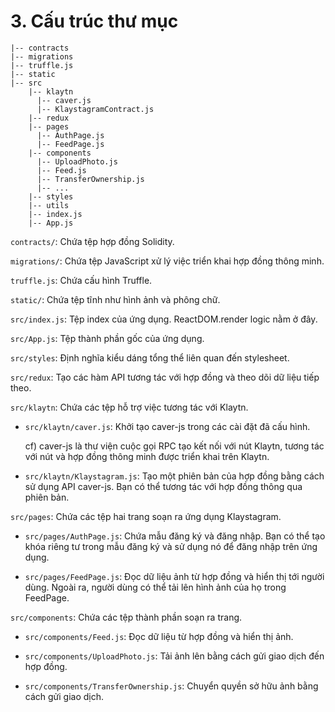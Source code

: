 # 3. Cấu trúc thư mục <a id="3-directory-structure"></a>

```text
|-- contracts
|-- migrations
|-- truffle.js
|-- static
|-- src
    |-- klaytn
      |-- caver.js
      |-- KlaystagramContract.js
    |-- redux
    |-- pages
      |-- AuthPage.js
      |-- FeedPage.js
    |-- components
      |-- UploadPhoto.js
      |-- Feed.js
      |-- TransferOwnership.js
      |-- ...
    |-- styles
    |-- utils
    |-- index.js
    |-- App.js
```

`contracts/`: Chứa tệp hợp đồng Solidity.

`migrations/`: Chứa tệp JavaScript xử lý việc triển khai hợp đồng thông minh.

`truffle.js`: Chứa cấu hình Truffle.

`static/`: Chứa tệp tĩnh như hình ảnh và phông chữ.

`src/index.js`: Tệp index của ứng dụng. ReactDOM.render logic nằm ở đây.

`src/App.js`: Tệp thành phần gốc của ứng dụng.

`src/styles`: Định nghĩa kiểu dáng tổng thể liên quan đến stylesheet.

`src/redux`: Tạo các hàm API tương tác với hợp đồng và theo dõi dữ liệu tiếp theo.

`src/klaytn`: Chứa các tệp hỗ trợ việc tương tác với Klaytn.

* `src/klaytn/caver.js`: Khởi tạo caver-js trong các cài đặt đã cấu hình.

  cf\) caver-js là thư viện cuộc gọi RPC tạo kết nối với nút Klaytn, tương tác với nút và hợp đồng thông minh được triển khai trên Klaytn.

* `src/klaytn/Klaystagram.js`: Tạo một phiên bản của hợp đồng bằng cách sử dụng API caver-js. Bạn có thể tương tác với hợp đồng thông qua phiên bản.

`src/pages`: Chứa các tệp hai trang soạn ra ứng dụng Klaystagram.

* `src/pages/AuthPage.js`: Chứa mẫu đăng ký và đăng nhập. Bạn có thể tạo khóa riêng tư trong mẫu đăng ký và sử dụng nó để đăng nhập trên ứng dụng.

* `src/pages/FeedPage.js`: Đọc dữ liệu ảnh từ hợp đồng và hiển thị tới người dùng. Ngoài ra, người dùng có thể tải lên hình ảnh của họ trong FeedPage.

`src/components`: Chứa các tệp thành phần soạn ra trang.

* `src/components/Feed.js`: Đọc dữ liệu từ hợp đồng và hiển thị ảnh.

* `src/components/UploadPhoto.js`: Tải ảnh lên bằng cách gửi giao dịch đến hợp đồng.

* `src/components/TransferOwnership.js`: Chuyển quyền sở hữu ảnh bằng cách gửi giao dịch.


 


